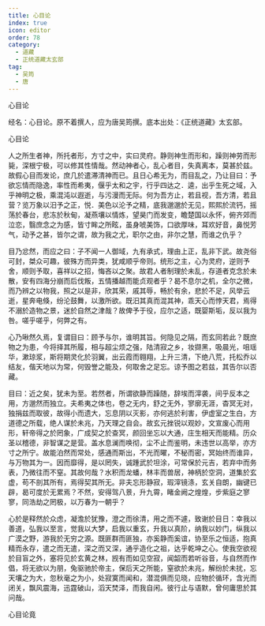 ```yaml
---
title: 心目论
index: true
icon: editor
order: 78
category:
  - 道藏
  - 正统道藏太玄部
tag:
  - 吴筠
  - 唐
---
```


心目论  

经名：心目论。原不着撰人，应为唐吴筠撰。底本出处：《正统道藏》太玄部。  

心目论  

人之所生者神，所托者形，方寸之中，实曰灵府。静则神生而形和，躁则神劳而形毙，深根宁极，可以修其性情哉。然动神者心，乱心者目，失真离本，莫甚於兹。故假心目而发论，庶几於遣滞清神而已。且日心希无为，而目乱之，乃让目曰：予欲忘情而隐逸，率性而希夷，偃乎太和之宇，行乎四达之．逵，出乎生死之域，入乎神明之极，乘混沌以遐逝，与污漫而无际。何为吾方止，若且视，吾方清，若且营？览万象以汨予之正，悦．美色以沦予之精，底我邈邈於无见，熙熙於流钙，摇荡於春台，悲冻於秋甸，凝燕壤以情炼，望昊门而发变，瞻楚国以永怀，俯齐郊而泣恋，翳庶念之为感，皆寸眸之所眩，虽身唬美饰，口欲厚味，耳欢好音，鼻悦芳气，动予之甚，皆尔之谓，故为我之尤，职尔之由，非尔之慧，而谁之仇乎？  

目乃忿然，而应之曰：子不闻一人御域，九有承式，理由上正，乱非下武。故尧俗可封，桀众可趣，彼殊方而异类，犹咸顺乎帝则。统形之主，心为灵府，逆则予舍，顺则予取，喜祥以之招，悔吝以之聚。故君人者制理於未乱，存道者克念於未散，安有四海分崩而后伐叛，五情播越而能贞观者乎？曷不息尔之机，全尔之微，而乃辨之以物我，照之以是非，欣其荣，戚其辱，畅於有余，悲於不足，风举云逝，星奔电倏，纷沦鼓舞，以激所欲。既汨其真而混其神，乖天心而悖天君，焉得不溺於造物之景，迷於自然之津哉？故俾予于役，应尔之适，既婴斯垢，反以我为咎。嗟乎嗟乎，何弊之有。  

心乃啾然久焉，复谓目曰：顾予与尔，谁明其旨。何隐见之隔，而玄同若此？既庶物之为患，今将择其所履，相与超尘烦之强，陆清寂之乡，妆撷黑，吸晨光，咀瑶华，漱琼浆，斯将期灵化於羽翼，出云霞而翱翔，上升三清，下绝八荒，托松乔以结友，偕天地以为常，何毁誉之能及，何取舍之足忘。谅予图之若兹，其告尔以否藏。  

目曰：近之矣，犹未为至。若然者，所谓欲静而躁随，辞埃而滓袭，间乎反本之用，方邈然而独立。夫希夷之体也，卷之无内，舒之无外，寥廓无涯，杳冥无对，独捐兹而取彼，故得小而遗大，忘息阴以灭影，亦何逃於利害，伊虚室之生白，方道德之所载，绝人谋於未兆，乃天理之自会。故玄元挫锐以观妙，文宣废心而用形，轩帝得之於罔象，广成契之於查冥，颜回坐忘以大通，庄生相天而能精。历众圣以稽德，非智谋之是营。盖水息澜而唤彻，尘不止而鉴明，未违世以高举，亦方寸之所宁。故能泊然而常处，感通而斯出，不光而曜，不秘而密，冥始终而谁异，与万物其为一。因而靡得，是以罔失，诚踵武於坦涂，可常保於元吉，若弃中而务表，乃微往而不窒。其故何哉？水积而龙蟠，林丰而兽居，神柄於空洞，道集於玄虚，苟不剖其所有，焉得契其所无。非夫忘形静寂，瑕滓镜涤，玄关自朗，幽键已辟，曷可度於无累焉？不然，安得驾八景，升九霄，睹金阙之煌煌，步紫庭之寥寥，同浩劫之罔极，以万春为一朝乎？  

心於是释然於众虑，凝澹於犹豫，澄之而徐清，用之而不遽，致谢於目日：幸我以善道，弘我以至言，觉我以大梦，启我以重玄，升我以真阶，纳我以妙门，纵我以广漠之野，游我於无穷之源。既匪群而匪独，亦奚静而奚谊，协至乐之恒适，抱真精而永存，遣之而无遣，深之而又深，通乎造化之祖，达乎乾坤之心。使我空欲视於目盲之外，塞将见於玄黄之林，觊有而如见空寂，闻韶而若听谷音，与自然而作倡，将无欲以为朋，兔驱驰於帝主，保后天之所能，窒欲於未兆，解纷於未扰，忘天壤之为大，忽秋毫之为小，处寂寞而闻和，潜混俱而见晓，应物於循环，含光而闭关，飘风震海，迅霆破山，滔天焚泽，而我自闲。彼行止与语默，曾何庸思於其问哉。  

心目论竟  

